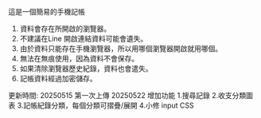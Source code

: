 這是一個簡易的手機記帳
1. 資料會存在所開啟的瀏覽器。
2. 不建議在Line 開啟連結資料可能會遺失。
3. 由於資料只能存在手機瀏覽器，所以用哪個瀏覽器開啟就用哪個。
4. 無法在無痕使用，因為資料不會保存。
5. 如果清除瀏覽器歷史紀錄，資料也會遣失。
6. 記帳資料經過加密儲存。

更新時間:
20250515 第一次上傳
20250522 增加功能
1.搜尋記錄
2.收支分類圖表
3.記帳紀錄分類，每個分類可摺疊/展開
4.小修 input CSS